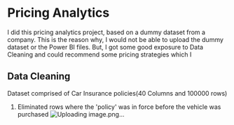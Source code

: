 # Pricing Analytics

I did this pricing analytics project, based on a dummy dataset from a company. This is the reason why, I would not be able to upload the dummy dataset or the Power BI files. But, I got some good exposure to Data Cleaning and could recommend some pricing strategies which I 


## Data Cleaning

Dataset comprised of Car Insurance policies(40 Columns and 100000 rows)

1. Eliminated rows where the 'policy' was in force before the vehicle was purchased
 ![Uploading image.png…]()

